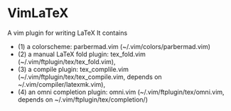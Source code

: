 # VimLaTeX
A vim plugin for writing LaTeX
It contains 
- (1) a colorscheme: parbermad.vim (~/.vim/colors/parbermad.vim)
- (2) a manual LaTeX fold plugin: tex_fold.vim (~/.vim/ftplugin/tex/tex_fold.vim),
- (3) a compile plugin: tex_complile.vim (~/.vim/ftplugin/tex/tex_compile.vim, depends on ~/.vim/compiler/latexmk.vim), 
- (4) an omni completion plugin: omni.vim (~/.vim/ftplugin/tex/omni.vim, depends on ~/.vim/ftplugin/tex/completion/)
